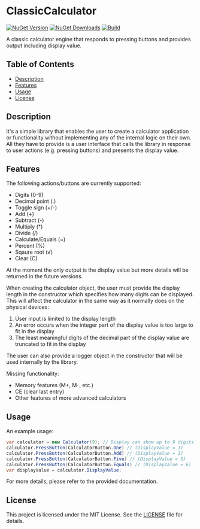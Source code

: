 # ClassicCalculator

[![NuGet Version](https://img.shields.io/nuget/v/ClassicCalculator.svg?style=flat)](https://www.nuget.org/packages/ClassicCalculator/)
[![NuGet Downloads](https://img.shields.io/nuget/dt/ClassicCalculator.svg?style=flat)](https://www.nuget.org/packages/ClassicCalculator/)
[![Build](https://github.com/r-dziewaltowski/ClassicCalculator/actions/workflows/dotnet.yml/badge.svg)](https://github.com/r-dziewaltowski/ClassicCalculator/actions/workflows/dotnet.yml)

A classic calculator engine that responds to pressing buttons and provides output including display value.

## Table of Contents
- [Description](#description)
- [Features](#features)
- [Usage](#usage)
- [License](#license)

## Description
It's a simple library that enables the user to create a calculator application or functionality without implementing any of the internal logic on their own. All they have to provide is a user interface that calls the library in response to user actions (e.g. pressing buttons) and presents the display value.

## Features
The following actions/buttons are currently supported:
- Digits (0-9)
- Decimal point (.)
- Toggle sign (+/-)
- Add (+)
- Subtract (-)
- Multiply (*)
- Divide (/)
- Calculate/Equals (=)
- Percent (%)
- Sqaure root (√)
- Clear (C)

At the moment the only output is the display value but more details will be returned in the future versions.

When creating the calculator object, the user must provide the display length in the constructor which specifies how many digits can be displayed. This will affect the calculator in the same way as it normally does on the physical devices:
1) User input is limited to the display length
2) An error occurs when the integer part of the display value is too large to fit in the display
3) The least meaningful digits of the decimal part of the display value are truncated to fit in the display 

The user can also provide a logger object in the constructor that will be used internally by the library.

Missing functionality:
- Memory features (M+, M-, etc.)
- CE (clear last entry)
- Other features of more advanced calculators

## Usage
An example usage:
```csharp
var calculator = new Calculator(9); // Display can show up to 9 digits (DisplayValue = 0)
calculator.PressButton(CalculatorButton.One) // (DisplayValue = 1)
calculator.PressButton(CalculatorButton.Add) // (DisplayValue = 1)
calculator.PressButton(CalculatorButton.Five) // (DisplayValue = 5)
calculator.PressButton(CalculatorButton.Equals) // (DisplayValue = 6)
var displayValue = calculator.DisplayValue; 
```

For more details, please refer to the provided documentation.

## License
This project is licensed under the MIT License. See the [LICENSE](LICENSE) file for details.

